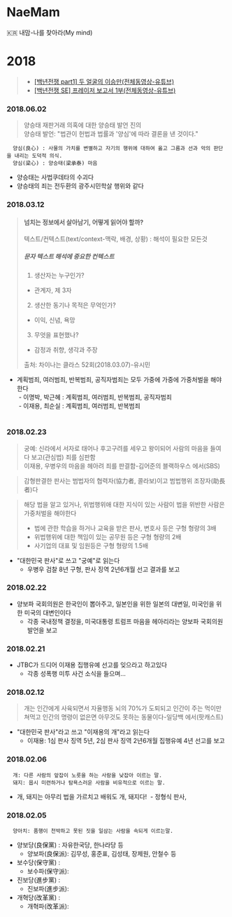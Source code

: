 # NaeMam
:kr: 내맘-나를 찾아라(My mind)

# 2018

> - [[백년전쟁 part1] 두 얼굴의 이승만(전체동영상-유튜브)](https://www.youtube.com/watch?v=idbhQx10-9A)  
> - [[백년전쟁 SE] 프레이저 보고서 1부(전체동영상-유튜브)](https://www.youtube.com/watch?v=VPmU4Ph-3LQ)

### 2018.06.02

> 양승태 재판거래 의혹에 대한 양승태 발언 진의  
> 양승태  발언: "법관이 헌법과 법률과 '양심'에 따라 결론을 낸 것이다."  
```
  양심(良心) : 사물의 가치를 변별하고 자기의 행위에 대하여 옳고 그름과 선과 악의 판단을 내리는 도덕적 의식.  
  양심(梁心) : 양승태(梁承泰) 마음  
```
  - 양승태는 사법쿠데타의 수괴다  
  - 양승태의 죄는 전두환의 광주시민학살 행위와 같다  


### 2018.03.12

> #### 넘치는 정보에서 살아남기, 어떻게 읽어야 할까?  
> 텍스트/컨텍스트(text/context-맥락, 배경, 상황) : 해석이 필요한 모든것  
>
> ##### 문자 텍스트 해석에 중요한 컨텍스트  
> 1. 생산자는 누구인가?  
>   - 관계자, 제 3자  
> 2. 생산한 동기나 목적은 무억인가?  
>   - 이익, 신념, 욕망  
> 3. 무엇을 표현했나?  
>   - 감정과 취향, 생각과 주장  
>  
> 출처: 차이나는 클라스 52회(2018.03.07)-유시민  

* 계획범죄, 여러범죄, 반복범죄, 공직자범죄는 모두 가중에 가중에 가중처벌을 해야한다  
  - 이명박, 박근혜 : 계획범죄, 여러범죄, 반복범죄, 공직자범죄  
  - 이재용, 최순실 : 계획범죄, 여러범죄, 반복범죄  
  
### 2018.02.23  

> 궁예: 신라에서 서자로 태어나 후고구려를 세우고 왕이되어 사람의 마음을 들여다 보고(관심법) 죄를 심판함  
> 이재용, 우병우의 마음을 헤아려 죄를 판결함-김어준의 블랙하우스 에서(SBS)  

> 감형판결한 판사는 범법자의 협력자(協力者, 콜라보)이고 범법행위 조장자(助長者)다

> 해당 법을 알고 있거나, 위법행위애 대한 지식이 있는 사람이 법을 위반한 사람은 가중처벌을 해야한다  
> - 법에 관한 학습을 하거나 교육을 받은 판사, 변호사 등은 구형 형량의 3배
> - 위법행위에 대한 책임이 있는 공무원 등은 구형 형량의 2배
> - 사기업의 대표 및 임원등은 구형 형량의 1.5배

* "대한민국 판사"로 쓰고 "궁예"로 읽는다
  - 우병우 검찰 8년 구형, 판사 징역 2년6개월 선고 결과를 보고

### 2018.02.22  

* 양보파 국회의원은 한국인이 뽑아주고, 일본인을 위한 일본의 대변일, 미국인을 위한 미국의 대변인이다  
  - 각종 국내정책 결정을, 미국대통령 트럼프 마음을 헤아리라는 양보파 국회의원 발언을 보고
  
### 2018.02.21  

* JTBC가 드디어 이재용 집행유예 선고를 잊으라고 하고있다
  - 각종 성폭행 미투 사건 소식을 들으며...

### 2018.02.12  

> 개는 인간에게 사육되면서 자율행동 뇌의 70%가 도퇴되고 인간이 주는 먹이만 쳐먹고 인간의 명령이 없은면 아무것도 못하는 동물이다-일당백 에서(팟캐스트)  

* "대한민국 판사"라고 쓰고 "이재용의 개"라고 읽는다 
  - 이재용: 1심 판사 징역 5년, 2심 판사 징역 2년6개월 집행유예 4년 선고를 보고

### 2018.02.06

```
  개: 다른 사람의 앞잡이 노릇을 하는 사람을 낮잡아 이르는 말.
  돼지: 몹시 미련하거나 탐욕스러운 사람을 비유적으로 이르는 말.
```

* 개, 돼지는 아무리 법을 가르치고 배워도 개, 돼지다!
  - 정형식 판사,
  
### 2018.02.05

```
  양아치: 품행이 천박하고 못된 짓을 일삼는 사람을 속되게 이르는말.
```

* 양보당(良保黨)  : 자유한국당, 한나라당 등  
  - 양보파(良保派): 김무성, 홍준표, 김성태, 장제원, 안철수 등
* 보수당(保守黨)  :
  - 보수파(保守派):
* 진보당(進步黨)  :
  - 진보파(進步派):
* 개혁당(改革黨)  :
  - 개혁파(改革派):

